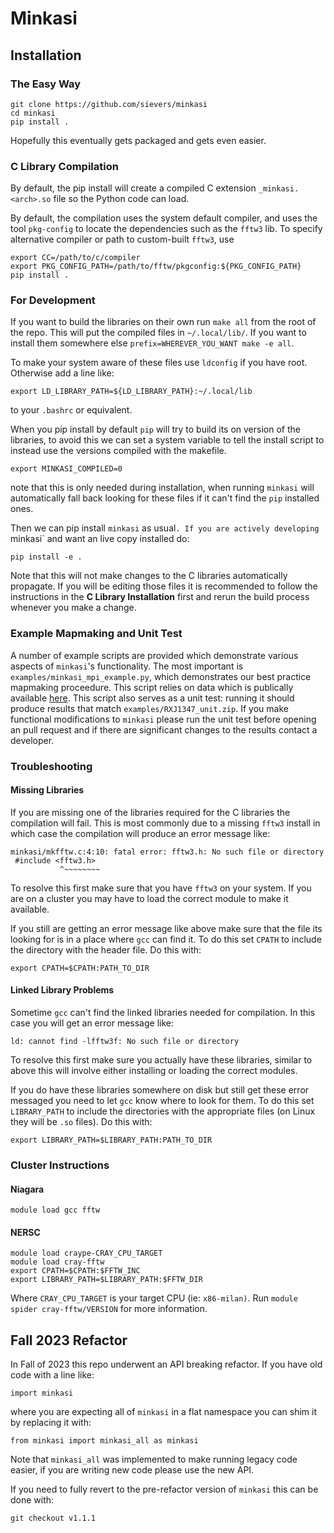 # Minkasi

## Installation

### The Easy Way

```
git clone https://github.com/sievers/minkasi
cd minkasi
pip install .
```

Hopefully this eventually gets packaged and gets even easier.

### C Library Compilation

By default, the pip install will create a compiled C extension
`_minkasi.<arch>.so` file so the Python code can load.

By default, the compilation uses the system default compiler, and uses the
tool `pkg-config` to locate the dependencies such as the `fftw3` lib. To
specify alternative compiler or path to custom-built `fftw3`, use

```
export CC=/path/to/c/compiler
export PKG_CONFIG_PATH=/path/to/fftw/pkgconfig:${PKG_CONFIG_PATH}
pip install .
```

### For Development

If you want to build the libraries on their own run `make all` from the root of the repo.
This will put the compiled files in `~/.local/lib/`.
If you want to install them somewhere else `prefix=WHEREVER_YOU_WANT make -e all`.

To make your system aware of these files use `ldconfig` if you have root.
Otherwise add a line like:

```
export LD_LIBRARY_PATH=${LD_LIBRARY_PATH}:~/.local/lib
```

to your `.bashrc` or equivalent.

When you pip install by default `pip` will try to build its on version of the libraries,
to avoid this we can set a system variable to tell the install script to instead use the
versions compiled with the makefile.

```
export MINKASI_COMPILED=0
```

note that this is only needed during installation, when running `minkasi` will automatically
fall back looking for these files if it can't find the `pip` installed ones.


Then we can pip install `minkasi` as usual`.
If you are actively developing `minkasi` and want an live copy installed do:

```
pip install -e .
```

Note that this will not make changes to the C libraries automatically propagate.
If you will be editing those files it is recommended to follow the instructions in the **C Library Installation** first and rerun the build process whenever you make a change.

### Example Mapmaking and Unit Test

A number of example scripts are provided which demonstrate various aspects of `minkasi`'s functionality. The most important is `examples/minkasi_mpi_example.py`, which demonstrates our
best practice mapmaking proceedure. This script relies on data which is publically available [here](https://github.com/sievers/M2-TODs). This script also serves as a unit test: running
it should produce results that match `examples/RXJ1347_unit.zip`. If you make functional modifications to `minkasi` please run the unit test before opening an pull request and if there
are significant changes to the results contact a developer. 

### Troubleshooting

#### Missing Libraries

If you are missing one of the libraries required for the C libraries the compilation will fail.
This is most commonly due to a missing `fftw3` install in which case the compilation will produce an error message like:

```
minkasi/mkfftw.c:4:10: fatal error: fftw3.h: No such file or directory
 #include <fftw3.h>
           ^~~~~~~~~
```

To resolve this first make sure that you have `fftw3` on your system.
If you are on a cluster you may have to load the correct module to make it available.

If you still are getting an error message like above make sure that the file its looking for is in a place where `gcc` can find it.
To do this set `CPATH` to include the directory with the header file.
Do this with:

```
export CPATH=$CPATH:PATH_TO_DIR
```

#### Linked Library Problems

Sometime `gcc` can't find the linked libraries needed for compilation.
In this case you will get an error message like:

```
ld: cannot find -lfftw3f: No such file or directory
```

To resolve this first make sure you actually have these libraries, similar to above this will
involve either installing or loading the correct modules.

If you do have these libraries somewhere on disk but still get these error messaged you need to let `gcc` know where to look for them.
To do this set `LIBRARY_PATH` to include the directories with the appropriate files (on Linux they will be `.so` files).
Do this with:

```
export LIBRARY_PATH=$LIBRARY_PATH:PATH_TO_DIR
```

### Cluster Instructions

#### Niagara

```
module load gcc fftw
```

#### NERSC

```
module load craype-CRAY_CPU_TARGET
module load cray-fftw
export CPATH=$CPATH:$FFTW_INC
export LIBRARY_PATH=$LIBRARY_PATH:$FFTW_DIR
```

Where `CRAY_CPU_TARGET` is your target CPU (ie: `x86-milan)`.
Run `module spider cray-fftw/VERSION` for more information.

## Fall 2023 Refactor
In Fall of 2023 this repo underwent an API breaking refactor.
If you have old code with a line like:
```
import minkasi
```
where you are expecting all of `minkasi` in a flat namespace you can shim it by replacing it with:
```
from minkasi import minkasi_all as minkasi
```
 Note that `minkasi_all` was implemented to make running legacy code easier,
 if you are writing new code please use the new API.

 If you need to fully revert to the pre-refactor version of `minkasi` this can be done with:
 ```
 git checkout v1.1.1
 ```
